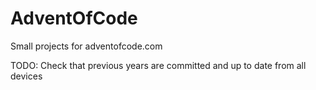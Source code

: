 # AdventOfCode
Small projects for adventofcode.com

TODO: Check that previous years are committed and up to date from all devices
